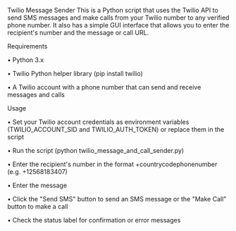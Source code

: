 Twilio Message Sender
This is a Python script that uses the Twilio API to send SMS messages and make calls from your Twilio number to any verified phone number. It also has a simple GUI interface that allows you to enter the recipient's number and the message or call URL.

Requirements

•  Python 3.x

•  Twilio Python helper library (pip install twilio)

•  A Twilio account with a phone number that can send and receive messages and calls

Usage

•  Set your Twilio account credentials as environment variables (TWILIO_ACCOUNT_SID and TWILIO_AUTH_TOKEN) or replace them in the script

•  Run the script (python twilio_message_and_call_sender.py)

•  Enter the recipient's number in the format +countrycodephonenumber (e.g. +12568183407)

•  Enter the message

•  Click the "Send SMS" button to send an SMS message or the "Make Call" button to make a call

•  Check the status label for confirmation or error messages
